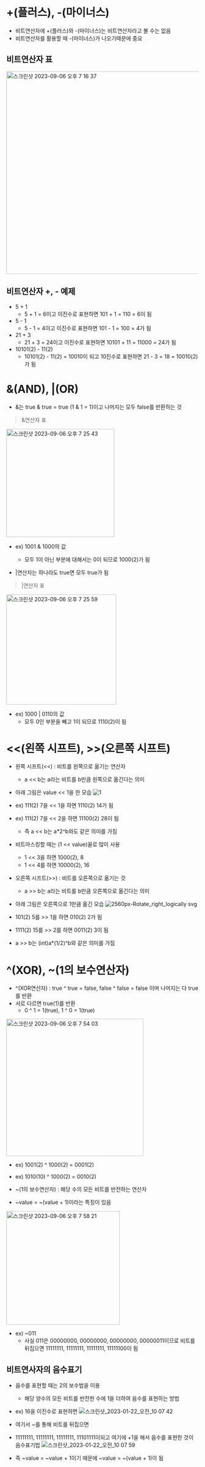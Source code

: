 # +(플러스), -(마이너스)
- 비트연산자에 +(플러스)와 -(마이너스)는 비트연산자라고 볼 수는 없음
- 비트연산자를 활용할 때 -(마이너스)가 나오기때문에 중요

## 비트연산자 표
<img width="530" alt="스크린샷 2023-09-06 오후 7 16 37" src="https://github.com/ajhwan/Algorithm_study/assets/129160008/fe427cd4-6487-4e2a-9389-9b50c17597fc">

## 비트연산자 +, - 예제
- 5 + 1
  - 5 + 1 = 6이고 이진수로 표현하면 101 + 1 = 110 = 6이 됨
- 5 - 1
  - 5 - 1 = 4이고 이진수로 표현하면 101 - 1 = 100 = 4가 됨
- 21 + 3
  - 21 + 3 = 24이고 이진수로 표현하면 10101 + 11 = 11000 = 24가 됨
- 10101(2) - 11(2)
  - 10101(2) - 11(2) = 10010이 되고 10진수로 표현하면 21 - 3 = 18 = 10010(2)가 됨

# &(AND), |(OR)
- &는 true & true = true (1 & 1 = 1)이고 나머지는 모두 false를 반환하는 것
> &연산자 표
<img width="283" alt="스크린샷 2023-09-06 오후 7 25 43" src="https://github.com/ajhwan/Algorithm_study/assets/129160008/9a00be69-f462-425e-a68e-e9b972667b63">

- ex) 1001 & 1000의 값
  - 모두 1이 아닌 부분에 대해서는 0이 되므로 1000(2)가 됨

- |연산자는 하나라도 true면 모두 true가 됨
> |연산자 표
<img width="288" alt="스크린샷 2023-09-06 오후 7 25 59" src="https://github.com/ajhwan/Algorithm_study/assets/129160008/fa993515-d7c6-40fa-b0af-d7d5f77121e4">

- ex) 1000 | 0110의 값
  - 모두 0인 부분을 빼고 1이 되므로 1110(2)이 됨

# <<(왼쪽 시프트), >>(오른쪽 시프트)
- 왼쪽 시프트(<<) : 비트를 왼쪽으로 옮기는 연산자
  - a << b는 a라는 비트를 b만큼 왼쪽으로 옮긴다는 의미
- 아래 그림은 value << 1을 한 모습
![1](https://github.com/ajhwan/Algorithm_study/assets/129160008/0e9b3de0-4753-4128-b10f-b774d8cbc866)

- ex) 111(2) 7을 << 1을 하면 1110(2) 14가 됨
- ex) 111(2) 7을 << 2을 하면 11100(2) 28이 됨
  - 즉 a << b는 a*2^b와도 같은 의미를 가짐
- 비트마스킹할 때는 (1 << value)꼴로 많이 사용
  - 1 << 3을 하면 1000(2), 8
  - 1 << 4를 하면 10000(2), 16

- 오른쪽 시프트(>>) : 비트를 오른쪽으로 옮기는 것
  - a >> b는 a라는 비트를 b만큼 오른쪽으로 옮긴다는 의미
- 아래 그림은 오른쪽으로 1만큼 옮긴 모습
![2560px-Rotate_right_logically svg](https://github.com/ajhwan/Algorithm_study/assets/129160008/d6b81bf9-1941-4411-b14c-f1b5b04fe511)

- 101(2) 5를 >> 1을 하면 010(2) 2가 됨
- 1111(2) 15를 >> 2를 하면 0011(2) 3이 됨
 - a >> b는 (int)a*(1/2)^b와 같은 의미를 가짐

# ^(XOR), ~(1의 보수연산자)
- ^(XOR연산자) : true ^ true = false, false ^ false = false 이며 나머지는 다 true를 반환
- 서로 다르면 true(1)를 반환
  - 0 ^ 1 = 1(true), 1 ^ 0 = 1(true)
<img width="359" alt="스크린샷 2023-09-06 오후 7 54 03" src="https://github.com/ajhwan/Algorithm_study/assets/129160008/24b50748-777c-4841-a1cf-925dd1993ad7">

- ex) 1001(2) ^ 1000(2) = 0001(2)
- ex) 1010(10) ^ 1000(2) = 0010(2)

- ~(1의 보수연산자) : 해당 수의 모든 비트를 반전하는 연산자
- ~value = ~(value + 1)이라는 특징이 있음
<img width="297" alt="스크린샷 2023-09-06 오후 7 58 21" src="https://github.com/ajhwan/Algorithm_study/assets/129160008/eebb9ee5-2bb0-441d-8f95-3d36d8b4bd43">

- ex) ~011
  - 사실 011은 00000000, 00000000, 00000000, 00000011이므로 비트를 뒤집으면 11111111, 11111111, 11111111, 11111100이 됨

## 비트연사자의 음수표기
- 음수를 표현할 때는 2의 보수법을 이용
  - 해당 양수의 모든 비트를 반전한 수에 1을 더하여 음수를 표현하는 방법
- ex) 16을 이진수로 표현하면
![스크린샷_2023-01-22_오전_10 07 42](https://github.com/ajhwan/Algorithm_study/assets/129160008/4a4c4375-223a-406d-acc3-6b38ab21a0cd)

- 여기서 ~를 통해 비트를 뒤집으면
 - 11111111, 11111111, 11111111, 11101111이되고 여기에 +1을 해서 음수를 표현한 것이 음수표기법
![스크린샷_2023-01-22_오전_10 07 59](https://github.com/ajhwan/Algorithm_study/assets/129160008/ee8064fd-e2ac-4eaa-ad9e-83fe60993aff)

- 즉 ~value = ~value + 1이기 때문에 ~value = ~(value + 1)이 됨
